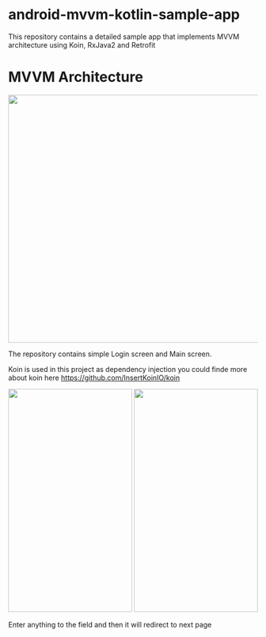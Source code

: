 # android-mvvm-kotlin-sample-app
This repository contains a detailed sample app that implements MVVM architecture using Koin, RxJava2 and Retrofit

# MVVM Architecture

<img src="https://user-images.githubusercontent.com/68017899/87228025-27f72e00-c3bc-11ea-8495-564fd13e8c75.png" width="1920" height="500">

The repository contains simple Login screen and Main screen.

Koin is used in this project as dependency injection you could finde more about koin here https://github.com/InsertKoinIO/koin

<img src="https://user-images.githubusercontent.com/68017899/87227808-da2df600-c3ba-11ea-95cf-e7525448b144.png" width="250" height="450">    <img src="https://user-images.githubusercontent.com/68017899/87227812-de5a1380-c3ba-11ea-9cd2-7b23a970d7ba.png" width="250" height="450">

Enter anything to the field and then it will redirect to next page

